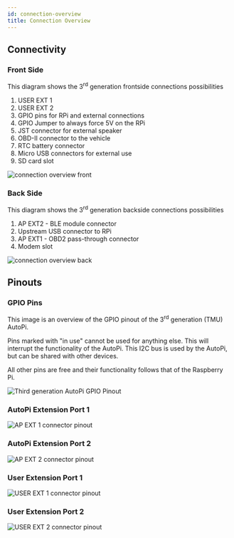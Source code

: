 ```yaml
---
id: connection-overview
title: Connection Overview
---
```


## Connectivity

### Front Side

This diagram shows the 3<sup>rd</sup> generation frontside connections possibilities

1. USER EXT 1
2. USER EXT 2
3. GPIO pins for RPi and external connections
4. GPIO Jumper to always force 5V on the RPi
5. JST connector for external speaker
6. OBD-II connector to the vehicle
7. RTC battery connector
8. Micro USB connectors for external use
9. SD card slot

![connection overview front](/img/hardware/legacy_devices/autopi_dongle_gen3/connection_overview/side1.png)

### Back Side

This diagram shows the 3<sup>rd</sup> generation backside connections possibilities

1. AP EXT2 - BLE module connector
2. Upstream USB connector to RPi
3. AP EXT1 - OBD2 pass-through connector
4. Modem slot

![connection overview back](/img/hardware/legacy_devices/autopi_dongle_gen3/connection_overview/side2.png)

## Pinouts

### GPIO Pins

This image is an overview of the GPIO pinout of the 3<sup>rd</sup> generation (TMU) AutoPi.

Pins marked with "in use" cannot be used for anything else. This will interrupt the functionality
of the AutoPi. This I2C bus is used by the AutoPi, but can be shared with other devices. 

All other pins are free and their functionality follows that of the Raspberry Pi.

![Third generation AutoPi GPIO Pinout](/img/hardware/legacy_devices/autopi_dongle_gen3/connection_overview/gpio_pinout_gen3.png)

### AutoPi Extension Port 1

![AP EXT 1 connector pinout](/img/hardware/legacy_devices/autopi_dongle_gen3/connection_overview/AP_EXT1.png)

### AutoPi Extension Port 2

![AP EXT 2 connector pinout](/img/hardware/legacy_devices/autopi_dongle_gen3/connection_overview/AP_EXT2.png)

### User Extension Port 1

![USER EXT 1 connector pinout](/img/hardware/legacy_devices/autopi_dongle_gen3/connection_overview/USER_EXT1.png)

### User Extension Port 2

![USER EXT 2 connector pinout](/img/hardware/legacy_devices/autopi_dongle_gen3/connection_overview/USER_EXT2.png)


